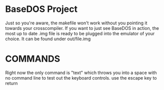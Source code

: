 # BaseDOS Project
Just so you're aware, the makefile won't work without you pointing it towards your crosscompiler. If you want to just see BaseDOS in action, the most up to date .img file is ready to be plugged into the emulator of your choice. It can be found under out/file.img

# COMMANDS
Right now the only command is "text" which throws you into a space with no command line to test out the keyboard controls. use the escape key to return
